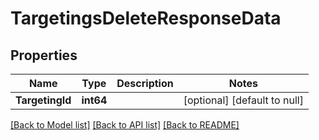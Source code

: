 # TargetingsDeleteResponseData

## Properties
Name | Type | Description | Notes
------------ | ------------- | ------------- | -------------
**TargetingId** | **int64** |  | [optional] [default to null]

[[Back to Model list]](../README.md#documentation-for-models) [[Back to API list]](../README.md#documentation-for-api-endpoints) [[Back to README]](../README.md)


